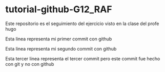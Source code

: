 # tutorial-github-G12_RAF
Este repositorio es el seguimiento del ejercicio visto en la clase del profe hugo


Esta linea representa mi primer commit con github

Esta linea representa mi segundo commit con github

Esta tercer linea representa el tercer commit pero este commit fue hecho con git y no con github
